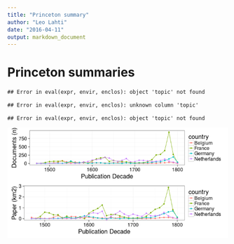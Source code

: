 ```yaml
---
title: "Princeton summary"
author: "Leo Lahti"
date: "2016-04-11"
output: markdown_document
---
```


# Princeton summaries




```
## Error in eval(expr, envir, enclos): object 'topic' not found
```

```
## Error in eval(expr, envir, enclos): unknown column 'topic'
```

```
## Error in eval(expr, envir, enclos): object 'topic' not found
```


![plot of chunk princeton2](figure/princeton2-1.png)



